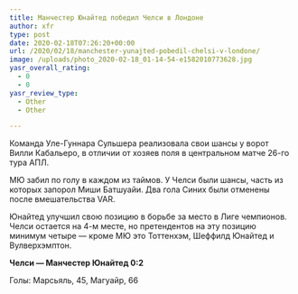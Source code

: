 ```yaml
---
title: Манчестер Юнайтед победил Челси в Лондоне
author: xfr
type: post
date: 2020-02-18T07:26:20+00:00
url: /2020/02/18/manchester-yunajted-pobedil-chelsi-v-londone/
image: /uploads/photo_2020-02-18_01-14-54-e1582010773628.jpg
yasr_overall_rating:
  - 0
  - 0
yasr_review_type:
  - Other
  - Other

---
```

Команда Уле-Гуннара Сульшера реализовала свои шансы у ворот Вилли Кабальеро, в отличии от хозяев поля в центральном матче 26-го тура АПЛ.

МЮ забил по голу в каждом из таймов. У Челси были шансы, часть из которых запорол Миши Батшуайи. Два гола Синих были отменены после вмешательства VAR.

Юнайтед улучшил свою позицию в борьбе за место в Лиге чемпионов. Челси остается на 4-м месте, но претендентов на эту позицию минимум четыре &#8212; кроме МЮ это Тоттенхэм, Шеффилд Юнайтед и Вулверхэмптон.

**Челси &#8212; Манчестер Юнайтед 0:2**
  
Голы: Марсьяль, 45, Магуайр, 66